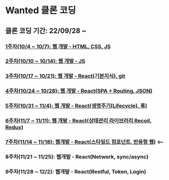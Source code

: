 # Wanted 클론 코딩

## 클론 코딩 기간: 22/09/28 ~

### [1주차(10/4 ~ 10/7): 웹 개발 - HTML, CSS, JS](https://github.com/Qyupang/ASAC/tree/main/1week)

### [2주차(10/10 ~ 10/14): 웹 개발 - JS](https://github.com/Qyupang/ASAC/tree/main/2week)

### [3주차(10/17 ~ 10/21): 웹 개발 - React(기본지식), git](https://github.com/Qyupang/ASAC/tree/main/3week)

### [4주차(10/24 ~ 10/28): 웹 개발 - React(SPA + Routing, JSON)](https://github.com/Qyupang/ASAC/tree/main/4week)

### [5주차(10/31 ~ 11/4): 웹 개발 - React(생명주기(Lifecycle), 훅)](https://github.com/Qyupang/ASAC/tree/main/5week)

### [6주차(11/7 ~ 11/11): 웹 개발 - React(상태관리 라이브러리 Recoil, Redux)](https://github.com/Qyupang/ASAC/tree/main/6week/clone_coding)

### [7주차(11/14 ~ 11/18): 웹개발 - React(스타일드 컴포넌트, 반응형 웹)](https://github.com/Qyupang/ASAC/tree/main/7week/clone_coding) <--

### 8주차(11/21 ~ 11/25): 웹개발 - React(Network, sync/async)

### 9주차(11/28 ~ 12/2): 웹개발 - React(Restful, Token, Login)

